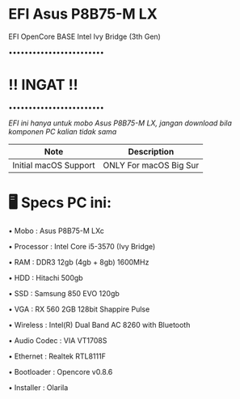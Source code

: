# EFI Asus P8B75-M LX
EFI OpenCore BASE Intel Ivy Bridge (3th Gen)

••••••••••••••••••••••••

# ‼️ INGAT ‼️

••••••••••••••••••••••••

*EFI ini hanya untuk mobo Asus P8B75-M LX, jangan download bila komponen PC kalian tidak sama*


| Note  | Description |
| ------------- | ------------- |
| Initial macOS Support  | ONLY For macOS Big Sur  |

# 🖥  Specs PC ini:

• Mobo : Asus P8B75-M LXc

• Processor : Intel Core i5-3570 (Ivy Bridge)

• RAM : DDR3 12gb (4gb + 8gb) 1600MHz

• HDD : Hitachi 500gb

• SSD : Samsung 850 EVO 120gb

• VGA : RX 560 2GB 128bit Shappire Pulse

• Wireless : Intel(R) Dual Band AC 8260 with Bluetooth

• Audio Codec : VIA VT1708S

• Ethernet : Realtek RTL8111F

• Bootloader : Opencore v0.8.6

• Installer : Olarila
